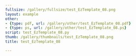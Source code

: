 ```yaml
---
fullsize: /gallery/fullsize/test_EzTemplate_08.png
layout: example
other:
- {type: pdf, url: /gallery/other/test_EzTemplate_08.pdf}
- {type: ps, url: /gallery/other/test_EzTemplate_08.ps}
script: test_EzTemplate_08.py
thumb: /gallery/thumbnails/test_EzTemplate_08.png
title: test_EzTemplate_08

---
```

